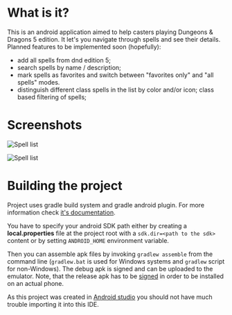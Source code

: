 # What is it?

This is an android application aimed to help casters playing Dungeons & Dragons 5 edition. It
let's you navigate through spells and see their details. Planned features to be implemented
soon (hopefully):

- add all spells from dnd edition 5;
- search spells by name / description;
- mark spells as favorites and switch between "favorites only" and "all spells" modes.
- distinguish different class spells in the list by color and/or icon; class based filtering
  of spells;

# Screenshots

![Spell list](https://github.com/servy/dnd5spellbook/raw/master/screenshot/screen1.png "Spell list")

![Spell list](https://github.com/servy/dnd5spellbook/raw/master/screenshot/screen2.png "Spell details")

# Building the project

Project uses gradle build system and gradle android plugin. For more information check
[it's documentation](http://tools.android.com/tech-docs/new-build-system/user-guide).

You have to specify your android SDK path either by creating a **local.properties** file at
the project root with a `sdk.dir=<path to the sdk>` content or by setting `ANDROID_HOME`
environment variable.

Then you can assemble apk files by invoking `gradlew assemble` from the command line (`gradlew.bat`
is used for Windows systems and `gradlew` script for non-Windows). The debug apk is signed and can
be uploaded to the emulator. Note, that the release apk has to be
[signed](http://developer.android.com/tools/publishing/app-signing.html) in order to be installed
on an actual phone.

As this project was created in
[Android studio](https://developer.android.com/sdk/installing/studio.html) you should not have
much trouble importing it into this IDE.